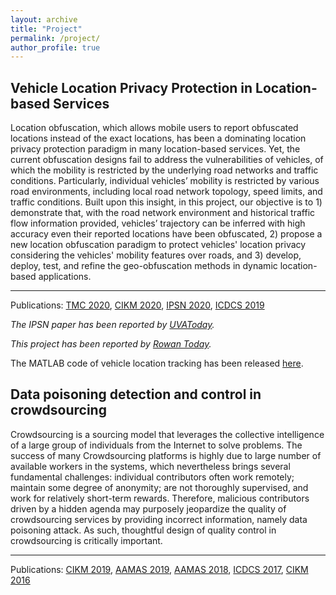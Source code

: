 ```yaml
---
layout: archive
title: "Project"
permalink: /project/
author_profile: true
---
```


Vehicle Location Privacy Protection in Location-based Services
------
Location obfuscation, which allows mobile users to report obfuscated locations instead of the exact locations, has been a dominating location privacy protection paradigm in many location-based services. Yet, the current obfuscation designs fail to address the vulnerabilities of vehicles, of which the mobility is restricted by the underlying road networks and traffic conditions. Particularly, individual vehicles’ mobility is restricted by various road environments, including local road network topology, speed limits, and traffic conditions. Built upon this insight, in this project, our objective is to 1) demonstrate that, with the road network environment and historical traffic flow information provided, vehicles’ trajectory can be inferred with high accuracy even their reported locations have been obfuscated, 2) propose a new location obfuscation paradigm to protect vehicles' location privacy considering the vehicles' mobility features over roads, and 3) develop, deploy, test, and refine the geo-obfuscation methods in dynamic location-based applications.

------
Publications: 
[TMC 2020](https://ieeexplore.ieee.org/abstract/document/9259240), 
[CIKM 2020](https://dl.acm.org/doi/abs/10.1145/3340531.3411863), 
[IPSN 2020](https://ieeexplore.ieee.org/abstract/document/9111047), 
[ICDCS 2019](https://ieeexplore.ieee.org/document/8885076)

*The IPSN paper has been reported by [UVAToday](https://news.virginia.edu/content/your-data-collected-constantly-graduate-student-wants-protect-you).*

*This project has been reported by [Rowan Today](https://today.rowan.edu/news/2021/02/protecting-app-based-worker-privacy.html).*

The MATLAB code of vehicle location tracking has been released [here](https://github.com/chenxiq1986/vehicle-traffic-flow-aware-attack). 


Data poisoning detection and control in crowdsourcing
------
Crowdsourcing is a sourcing model that leverages the collective intelligence of a large group of individuals from the Internet to solve problems. The success of many Crowdsourcing platforms is highly due to large number of available workers in the systems, which nevertheless brings several fundamental challenges: individual contributors often work remotely; maintain some degree of anonymity; are not thoroughly supervised, and work for relatively short-term rewards. Therefore, malicious contributors driven by a hidden agenda may purposely jeopardize the quality of crowdsourcing services by providing incorrect information, namely data poisoning attack. As such, thoughtful design of quality control in crowdsourcing is critically important. 

------
Publications: 
[CIKM 2019](https://dl.acm.org/doi/abs/10.1145/3357384.3357933), 
[AAMAS 2019](https://dl.acm.org/doi/10.5555/3306127.3331720), 
[AAMAS 2018](https://dl.acm.org/doi/10.5555/3237383.3237922), 
[ICDCS 2017](https://ieeexplore.ieee.org/abstract/document/7980057),
[CIKM 2016](https://dl.acm.org/doi/abs/10.1145/2983323.2983830)
